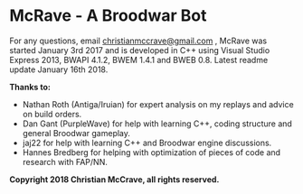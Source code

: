# McRave - A Broodwar Bot
For any questions, email christianmccrave@gmail.com , McRave was started January 3rd 2017 and is developed in C++ using Visual Studio Express 2013, BWAPI 4.1.2, BWEM 1.4.1 and BWEB 0.8. Latest readme update January 16th 2018.

**Thanks to:**
- Nathan Roth (Antiga/Iruian) for expert analysis on my replays and advice on build orders.
- Dan Gant (PurpleWave) for help with learning C++, coding structure and general Broodwar gameplay.
- jaj22 for help with learning C++ and Broodwar engine discussions.
- Hannes Bredberg for helping with optimization of pieces of code and research with FAP/NN.

**Copyright 2018 Christian McCrave, all rights reserved.**
